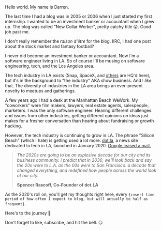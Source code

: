Hello world.  My name is Darren.

The last time I had a blog was in 2005 or 2006 when I just started my first internship.  I wanted to be an investment banker or accountant when I grew up.
The blog was called "New Collar Worker", pretty catchy title 😜.  Good job past me.

I don't really remember the _raison d'être_ for the blog.  IIRC, I had one post about the stock market and fantasy football?

I never did become an investment banker or accountant.  Now I'm a software engineer living in LA.  So of course I'll be musing on software engineering, tech, and the Los Angeles area.

The tech industry in LA exists (Snap, SpaceX, and [others](https://www.builtinla.com/companies?status=all) are HQ'd here), but it's in the background to "the industry" AKA show business.  And I _like_ that.
The diversity of industries in the LA area brings an ever-present novelty to meetups and gatherings.

A few years ago I had a desk at the Manhattan Beach WeWork.
My "coworkers" were film makers, lawyers, real estate agents, salespeople, marketers.  I was the only software engineer.
Hearing different challenges and issues from other industries, getting different opinions on ideas just makes for a fresher conversation than 
hearing about fundraising or growth hacking.

However, the tech industry is continuing to grow in LA.  The phrase "Silicon Beach" (which I hate) is getting used a lot more.
[dot.la](https://dot.la/mission-and-focus-2644896209.html), a news site dedicated to tech in LA, launched in January 2020.
[Google leased a mall.](https://www.latimes.com/business/la-fi-google-westside-pavilion-20190108-story.html)

> _The 2020s are going to be an explosive decade for our city and its business community. I predict that in 2030, we'll look back and say the 20s were to L.A. as the 00s were to San Francisco: a decade that changed everything, and redefined how people across the world look at our city._
>
> **Spencer Rascoff, Co-Founder of dot.LA**

As the 2020's roll on, you'll get my thoughts right here, every `{insert time period of how often I expect to blog, but will actually be half as frequent}`.

Here's to the journey 🍻

Don't forget to like, subscribe, and hit the bell. 😏
